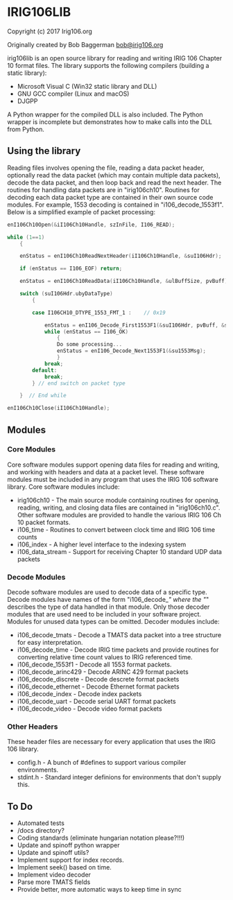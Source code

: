 # IRIG106LIB

Copyright (c) 2017 Irig106.org

Originally created by Bob Baggerman <bob@irig106.org>

irig106lib is an open source library for reading and writing IRIG 106 
Chapter 10 format files. The library supports the following compilers (building
a static library):

* Microsoft Visual C (Win32 static library and DLL)
* GNU GCC compiler (Linux and macOS)
* DJGPP

A Python wrapper for the compiled DLL is also included.  The Python wrapper is
incomplete but demonstrates how to make calls into the DLL from Python.


## Using the library

Reading files involves opening the file, reading a data packet header, 
optionally read the data packet (which may contain multiple data packets), 
decode the data packet, and then loop back and read the next header.  The 
routines for handling data packets are in "irig106ch10".  Routines for decoding 
each data packet type are contained in their own source code modules.  For 
example, 1553 decoding is contained in "i106_decode_1553f1".  Below is a 
simplified example of packet processing:

``` .c
enI106Ch10Open(&iI106Ch10Handle, szInFile, I106_READ);

while (1==1) 
    {

    enStatus = enI106Ch10ReadNextHeader(iI106Ch10Handle, &suI106Hdr);

    if (enStatus == I106_EOF) return;

    enStatus = enI106Ch10ReadData(iI106Ch10Handle, &ulBuffSize, pvBuff);

    switch (suI106Hdr.ubyDataType)
        {

        case I106CH10_DTYPE_1553_FMT_1 :    // 0x19

            enStatus = enI106_Decode_First1553F1(&suI106Hdr, pvBuff, &su1553Msg);
            while (enStatus == I106_OK)
                {
                Do some processing...
                enStatus = enI106_Decode_Next1553F1(&su1553Msg);
                }
            break;
        default:
            break;
        } // end switch on packet type

    }  // End while

enI106Ch10Close(iI106Ch10Handle);
```


## Modules

### Core Modules

Core software modules support opening data files for reading and 
writing, and working with headers and data at a packet level.  These 
software modules must be included in any program that uses the IRIG 
106 software library.  Core software modules include:

* irig106ch10 - The main source module containing routines for opening, reading, 
writing, and closing data files are contained in "irig106ch10.c".  Other 
software modules are provided to handle the various IRIG 106 Ch 10 packet 
formats.
* i106_time - Routines to convert between clock time and IRIG 106 time counts
* i106_index - A higher level interface to the indexing system
* i106_data_stream - Support for receiving Chapter 10 standard UDP data packets


### Decode Modules

Decode software modules are used to decode data of a specific type.  
Decode modules have names of the form "i106_decode_*" where the "*" 
describes the type of data handled in that module.  Only those decoder 
modules that are used need to be included in your software project.  
Modules for unused data types can be omitted.  Decoder modules 
include:

* i106_decode_tmats - Decode a TMATS data packet into a tree structure for
easy interpretation.
* i106_decode_time - Decode IRIG time packets and provide routines for
converting relative time count values to IRIG referenced time.
* i106_decode_1553f1 - Decode all 1553 format packets.
* i106_decode_arinc429 - Decode ARINC 429 format packets
* i106_decode_discrete - Decode descrete format packets
* i106_decode_ethernet - Decode Ethernet format packets
* i106_decode_index - Decode index packets
* i106_decode_uart - Decode serial UART format packets
* i106_decode_video - Decode video format packets


### Other Headers

These header files are necessary for every application that uses the IRIG 106 library.

* config.h - A bunch of #defines to support various compiler environments.
* stdint.h - Standard integer definions for environments that don't supply this.


## To Do

* Automated tests
* /docs directory?
* Coding standards (eliminate hungarian notation please?!!!)
* Update and spinoff python wrapper
* Update and spinoff utils?
* Implement support for index records.
* Implement seek() based on time.
* Implement video decoder
* Parse more TMATS fields
* Provide better, more automatic ways to keep time in sync

